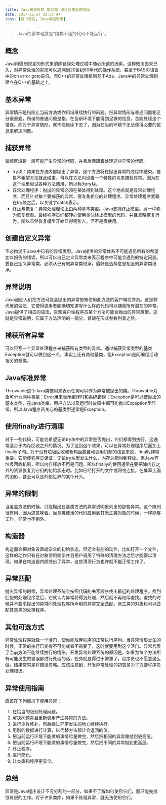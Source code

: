 ```yaml
---
title: Java编程思想 第12章 通过异常处理错误
date: 2017-11-27 22:37:47
tags: [读书笔记, Java编程思想]
---
```

> Java的基本理念是“结构不佳的代码不能运行”。

## 概念

Java用强制规定的形式来消除错误处理过程中随心所欲的因素。这种做法由来已久，对异常处理的实现可以追溯到20世纪60年代的操作系统，甚至于BASIC语言中的on error goto语句。而C++的异常处理机制基于Ada，Java中的异常处理则建立在C++的基础之上。

## 基本异常

异常情形是指阻止当前方法或作用域继续执行的问题。把异常情形与普通问题相区分很重要，所谓的普通问题是指，在当前环境下能得到足够的信息，总能处理这个错误。而对于异常情形，就不能继续下去了，因为在当前环境下无法获得必要的信息来解决问题。

## 捕获异常

监控区域是一段可能产生异常的代码，并且后面跟着处理这些异常的代码。

- try块：如果在方法内部抛出了异常，这个方法将在抛出异常的过程中结束。要是不希望方法就此结束，可以在方法内设置一个特殊的块来捕获异常。因为在这个块里尝试各种方法调用，所以称为try块。
- 异常处理程序：抛出的异常必须在某处得到处理。这个地点就是异常处理程序，而且针对每个要捕获的异常，得准备相应的处理程序。异常处理程序紧跟在try块之后，以关键字catch表示。
- 终止与恢复：异常处理理论上由两种基本类型。Java支持终止模型。另一种称为恢复模型。最终程序员们都转向使用类似终止模型的代码，并且忽略恢复行为。所以虽然恢复模型开始显得吸引人，但不是很使用。

## 创建自定义异常

不必拘泥于Java中已有的异常类型。Java提供的异常体系不可能遇见所有的希望加以报告的错误，所以可以自己定义异常类来表示程序中可能会遇到的特定问题。要自己定义异常类，必须从已有的异常类继承，最好是选择意思相近的异常类继承。

## 异常说明

Java鼓励人们把方法可能会抛出的异常告知使用此方法的客户端程序员。这是种优雅的做法，它使得调用者能确切知道写什么样的代码可以捕获所有潜在的异常。Java提供了相应的语法，告知客户端程序员某个方法可能会抛出的异常类型。这就是异常说明，它属于方法声明的一部分，紧跟在形式参数列表之后。

## 捕获所有异常

可以只写一个异常处理程序来捕获所有类型的异常。通过捕获异常类型的基类Exception就可以做到这一点，事实上还有其他基类，但Exception是同编程活动相关的基类。

## Java标准异常

Throwable这个Java类被用来表示任何可以作为异常被抛出的类。Throwable对象可分为两种类型：Error用来表示编译时和系统错误；Exception是可以被抛出的基本类型，在Java类库、用户方法以及运行时故障中都可能抛出Exception型异常。所以Java程序员关心的基类型通常是Exception。

## 使用finally进行清理

对于一些代码，可能会希望无论try块中的异常是否抛出，它们都得到执行。这通常适合于内存回收之外的情况。为了达到这个效果，可以在异常处理程序后面加上finally子句。对于没有垃圾回收和析构函数自动调用机制的语言来说，finally非常重要。它能使程序员保证：无论try块里发生什么，内存总能得到释放。但Java有垃圾回收机制，所以内存释放不再是问题。所以finally的使用通常在要把除内存之外的资源恢复到它们的初始状态时。比如已经打开的文件或网络连接，在屏幕上画的图形，甚至可以是外部世界的某个开头。

## 异常的限制

当覆盖方法的时候，只能抛出在基类方法的异常说明里列出的那些异常。这个限制很有用，因为这意味着，当基类使用的代码应用到其派生类对象的时候，一样能够工作，异常也不例外。

## 构造器

构造器会把对象设置成安全的初始状态，但还会有别的动作，比如打开一个文件，这样的动作只有在对象使用完毕并且用户调用了特殊的清理方法之后才能得以清理。如果在构造器内部抛出了异常，这些清理行为也许就不能正常工作了。

## 异常匹配

抛出异常的时候，异常处理系统会按照代码的书写顺序找出最近的处理程序。找到匹配的处理程序之后，它就认为异常将得到处理，然后就不再继续查找。查找的时候并不要求抛出的异常同处理程序所声明的异常完全匹配。派生类的对象也可以匹配其基类的处理程序。

## 其他可选方式

异常处理程序就像一个活门，使你能放弃程序的正常执行序列。当异常情形发生的时候，正常的执行已变得不可能或者不需要了，这时就要用到这个活门。异常代表了当前方法不能继续执行的情形。开发异常处理系统的原因是，如果为每个方法所有可能发生的错误都进行处理的话，任务就显得过于繁重了，程序员也不愿意这么做。结果常常是将错误忽略。应该注意到，开发异常处理的初衷是为了方便程序员处理错误。

## 异常使用指南

应该在下列情况下使用异常：

1. 在恰当的级别处理问题。
2. 解决问题并且重新调用产生异常的方法。
3. 进行少许修补，然后绕过异常发生的地方继续执行。
4. 用别的数据进行计算，以代替方法预计会返回的值。
5. 把当前运行环境下能做的事情尽量做完，然后把相同的异常重抛到更高层。
6. 把当前运行环境下能做的事情尽量做完，然后把不同的异常抛到更高层。
7. 终止程序。
8. 进行简化。
9. 让类库和程序更安全。

## 总结

异常是Java程序设计不可分割的一部分，如果不了解如何使用它们，那只能完成很有限的工作。对于许多类库，如果不处理异常，就无法使用它们。